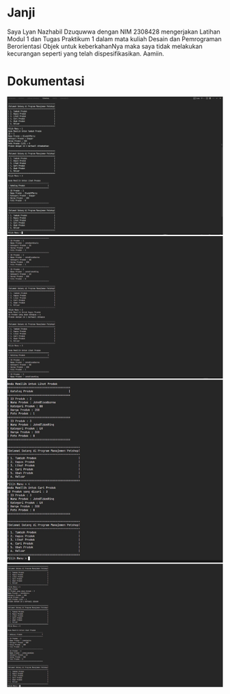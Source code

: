 # Janji

Saya Lyan Nazhabil Dzuquwwa dengan NIM 2308428 mengerjakan Latihan Modul 1 dan Tugas Praktikum 1 dalam mata kuliah Desain dan Pemrograman Berorientasi Objek untuk keberkahanNya maka saya tidak melakukan kecurangan seperti yang telah dispesifikasikan. Aamiin.

# Dokumentasi

![alt text](Images/image.png)
![alt text](Images/image2.jpg)
![alt text](Images/image3.jpg)
![alt text](Images/image4.jpg)
